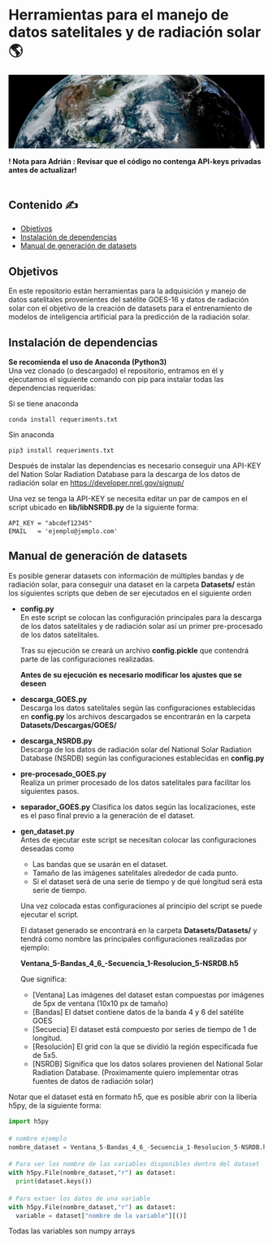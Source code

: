 # Herramientas para el manejo de datos satelitales y de radiación solar :earth_americas:

![alt text](https://github.com/FelosRG/Herramientas-Proyecto-Solar/blob/main/Figuras/portada_GOES16.jpg?raw=true)

<b> ! Nota para Adrián : Revisar que el código no contenga API-keys privadas antes de actualizar!</b> <br> <br>

## Contenido :writing_hand:

  - [Objetivos](#objetivos)
  - [Instalación de dependencias](#instalación-de-dependencias)
  - [Manual de generación de datasets](#manual-de-generación-de-datasets)

## Objetivos
En este repositorio están herramientas para la adquisición y manejo de datos satelitales provenientes del satélite GOES-16 y datos de radiación solar con el objetivo de la creación de datasets para el entrenamiento de modelos de inteligencia artificial para la predicción de la radiación solar. <br>

## Instalación de dependencias
**Se recomienda el uso de Anaconda (Python3)**<br>
Una vez clonado (o descargado) el repositorio, entramos en él y ejecutamos el siguiente comando con pip para instalar todas las dependencias requeridas:

Si se tiene anaconda
``` 
conda install requeriments.txt
```
Sin anaconda
``` 
pip3 install requeriments.txt
```
Después de instalar las dependencias es necesario conseguir una API-KEY del Nation Solar Radiation Database para la descarga de los datos de radiación solar en https://developer.nrel.gov/signup/

Una vez se tenga la API-KEY se necesita editar un par de campos en el script ubicado en **lib/libNSRDB.py** de la siguiente forma:
``` 
API_KEY = "abcdef12345"
EMAIL   = 'ejemplo@jemplo.com'
```
## Manual de generación de datasets
Es posible generar datasets con información de múltiples bandas y de radiación solar, para conseguir una dataset en la carpeta **Datasets/** están los siguientes scripts que deben de ser ejecutados en el siguiente orden

* **config.py**<br>
  En este script se colocan las configuración principales para la descarga de los datos satelitales y de radiación solar así un primer pre-procesado de los datos satelitales.<br>

  Tras su ejecución se creará un archivo **config.pickle** que contendrá  parte de las configuraciones realizadas.

  **Antes de su ejecución es necesario modificar los ajustes que se deseen**

* **descarga_GOES.py**<br>
  Descarga los datos satelitales según las configuraciones establecidas en **config.py** los archivos descargados se encontrarán en la carpeta **Datasets/Descargas/GOES/**

* **descarga_NSRDB.py**<br>
Descarga de los datos de radiación solar del National Solar Radiation Database (NSRDB) según las configuraciones establecidas en **config.py**

* **pre-procesado_GOES.py**<br>
  Realiza un primer procesado de los datos satelitales para facilitar los siguientes pasos.

* **separador_GOES.py**
  Clasifica los datos según las localizaciones, este es el paso final previo a la generación de el dataset.

* **gen_dataset.py**<br>
Antes de ejecutar este script se necesitan colocar las configuraciones deseadas como
  * Las bandas que se usarán en el dataset.
  * Tamaño de las imágenes satelitales alrededor de cada punto.
  * Si el dataset será de una serie de tiempo y de qué longitud será esta serie de tiempo.
  
  Una vez colocada estas configuraciones al principio del script se puede ejecutar el script.

  El dataset generado se encontrará en la carpeta **Datasets/Datasets/**  y tendrá como nombre las principales configuraciones realizadas por ejemplo:<br>

  **Ventana_5-Bandas_4_6_-Secuencia_1-Resolucion_5-NSRDB.h5**
  
  Que significa:
  * [Ventana] Las imágenes del dataset estan compuestas por imágenes de 5px de ventana (10x10 px de tamaño)
  * [Bandas] El datset contiene datos de la banda 4 y 6 del satélite GOES
  * [Secuecia] El dataset está compuesto por series de tiempo de 1 de longitud.
  * [Resolución] El grid con la que se dividió la región especificada fue de 5x5.
  * [NSRDB] Significa que los datos solares provienen del National Solar Radiation Database. (Proximamente quiero implementar otras fuentes de datos de radiación solar)

Notar que el dataset está en formato h5, que es posible abrir con la libería h5py, de la siguiente forma:

```python 
import h5py

# nombre ejemplo
nombre_dataset = Ventana_5-Bandas_4_6_-Secuencia_1-Resolucion_5-NSRDB.h5

# Para ver los nombre de las variables disponibles dentro del dataset
with h5py.File(nombre_dataset,"r") as dataset:
  print(dataset.keys())

# Para extaer los datos de una variable
with h5py.File(nombre_dataset,"r") as dataset:
  variable = dataset["nombre de la variable"][()]
```

Todas las variables son numpy arrays 
